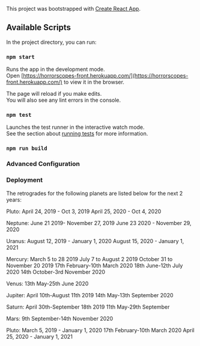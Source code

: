 This project was bootstrapped with [Create React App](https://github.com/facebook/create-react-app).

## Available Scripts

In the project directory, you can run:

### `npm start`

Runs the app in the development mode.<br>
Open [https://horrorscopes-front.herokuapp.com/](https://horrorscopes-front.herokuapp.com/) to view it in the browser.

The page will reload if you make edits.<br>
You will also see any lint errors in the console.

### `npm test`

Launches the test runner in the interactive watch mode.<br>
See the section about [running tests](https://facebook.github.io/create-react-app/docs/running-tests) for more information.

### `npm run build`



### Advanced Configuration


### Deployment


The retrogrades for the following planets are listed below for the next 2 years:

Pluto: April 24, 2019 - Oct 3, 2019
      April 25, 2020 - Oct 4, 2020

Neptune: June 21 2019- November 27, 2019
        June 23 2020 - November 29, 2020

Uranus:
        August 12, 2019 - January 1, 2020
        August 15, 2020 - January 1, 2021

Mercury: March 5 to 28 2019
    July 7 to August 2 2019
    October 31 to November 20 2019
    17th February-10th March 2020
    18th June-12th July 2020
    14th October-3rd November 2020

Venus: 13th May-25th June 2020

Jupiter: April 10th-August 11th 2019
        14th May-13th September 2020

Saturn:  April 30th-September 18th 2019
        11th May-29th September

Mars: 9th September-14th November 2020


Pluto: March 5, 2019 - January 1, 2020
      17th February-10th March 2020  April 25, 2020 - January 1, 2021
